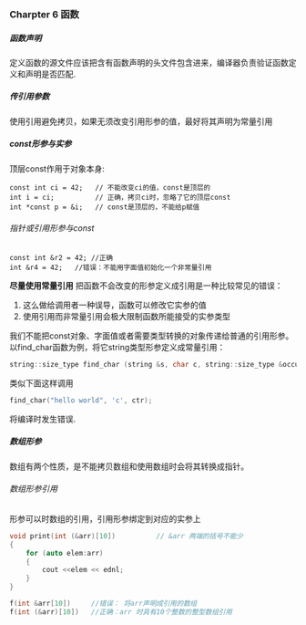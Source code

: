 ### Charpter 6 函数

##### 函数声明

定义函数的源文件应该把含有函数声明的头文件包含进来，编译器负责验证函数定义和声明是否匹配.

##### 传引用参数

使用引用避免拷贝，如果无须改变引用形参的值，最好将其声明为常量引用

##### const形参与实参

顶层const作用于对象本身:

```shell
const int ci = 42;   // 不能改变ci的值，const是顶层的
int i = ci;          // 正确，拷贝ci时，忽略了它的顶层const
int *const p = &i;   // const是顶层的，不能给p赋值 
```

###### 指针或引用形参与const

```shell
const int &r2 = 42; //正确
int &r4 = 42;   //错误：不能用字面值初始化一个非常量引用
```

**尽量使用常量引用**
把函数不会改变的形参定义成引用是一种比较常见的错误：

1) 这么做给调用者一种误导，函数可以修改它实参的值
2) 使用引用而非常量引用会极大限制函数所能接受的实参类型
   
我们不能把const对象、字面值或者需要类型转换的对象传递给普通的引用形参。以find_char函数为例，将它string类型形参定义成常量引用：

```c
string::size_type find_char (string &s, char c, string::size_type &occurs);
```

类似下面这样调用

```c
find_char("hello world", 'c', ctr);
```

将编译时发生错误.

##### 数组形参 
数组有两个性质，是不能拷贝数组和使用数组时会将其转换成指针。
###### 数组形参引用
形参可以时数组的引用，引用形参绑定到对应的实参上
```c
void print(int (&arr)[10])          // &arr 两端的括号不能少
{
    for (auto elem:arr)
    {
        cout <<elem << ednl;
    }
}

f(int &arr[10])     //错误： 将arr声明成引用的数组
f(int (&arr)[10])   //正确：arr 时具有10个整数的整型数组引用
```
